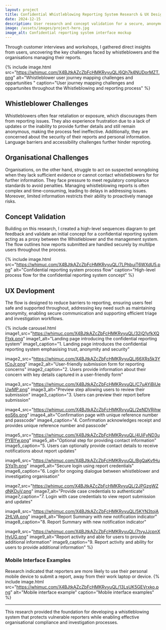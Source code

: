 ```yaml
---
layout: project
title: Confidential Whistleblowing Reporting System Research & UX Design
date: 2024-12-15
description: User research and concept validation for a secure, anonymous reporting system that protects whistleblowers while enabling organisations to investigate compliance issues effectively.
image: /assets/images/project-hero.jpg
image_alt: Confidential reporting system interface mockup
---
```


Through customer interviews and workshops, I gathered direct insights from users, uncovering the key challenges faced by whistleblowers and the organisations managing their reports.

{% include image.html src="https://whimuc.com/X4BJtkAZcZbFcHMKRvyuQL/6Qh7k4NUDorMZT.png" alt="Whistleblower user journey mapping challenges and oppartunities " caption="User journey mapping challenges and oppartunites throughout the Whistleblowing and reporting process" %}

## Whistleblower Challenges
Whistleblowers often fear retaliation or exposure, which discourages them from reporting issues. They also experience frustration due to a lack of updates or the inability to provide further details and still remain anonymous, making the process feel ineffective. Additionally, they are concerned about the security of their reports and personal information. Language barriers and accessibility challenges further hinder reproting.

## Organisational Challenges
Organisations, on the other hand, struggle to act on suspected wrongdoing when they lack sufficient evidence or cannot contact whistleblowers for for further information. They face pressure to meet regulatory compliance standards to avoid penalties. Managing whistleblowing reports is often complex and time-consuming, leading to delays in addressing issues. Moreover, limited information restricts their ability to proactively manage risks.

## Concept Validation
Building on this research, I created a high-level sequences diagram to get feedback and validate an initial concept for a confidential reporting system acting as a proxy between the Whistleblower and the management system. The flow outlines how reports submitted are handled securely by multilpe users throughout the process.

{% include image.html src="https://whimuc.com/X4BJtkAZcZbFcHMKRvyuQL/7LPhbuiT6WXdU5.png" alt="Confidential reporting system process flow" caption="High-level process flow for the confidential reporting system concept" %}

## UX Devlopment
The flow is designed to reduce barriers to reporting, ensuring users feel safe and supported throughout, addressing key need such as maintaining anonymity, enabling secure communication and supporting efficient triage and investigation workflows.

{% include carousel.html 
   image1_src="https://whimuc.com/X4BJtkAZcZbFcHMKRvyuQL/32jQ1yfkXQFtxk.png"
   image1_alt="Landing page introducing the confidential reporting system"
   image1_caption="1. Landing page introduces the confidential reporting system emphasising trust, anonymity and security"
   
   image2_src="https://whimuc.com/X4BJtkAZcZbFcHMKRvyuQL/66XRs5k3YtCoJr.png"
   image2_alt="User-friendly submission form for reporting concerns"
   image2_caption="2. Users provide information about their concern with key details captured in a user-friendly form"
   
   image3_src="https://whimuc.com/X4BJtkAZcZbFcHMKRvyuQL/C7uAYiBiUeUwMP.png"
   image3_alt="Preview step allowing users to review their submission"
   image3_caption="3. Users can preview their report before submission"
   
   image4_src="https://whimuc.com/X4BJtkAZcZbFcHMKRvyuQL/2eNDVRjhweoS6s.png"
   image4_alt="Confirmation page with unique reference number and passcode"
   image4_caption="4. Confirmation acknowledges receipt and provides unique reference number and passcode"
   
   image5_src="https://whimuc.com/X4BJtkAZcZbFcHMKRvyuQL/4UiFyND3uPYBYw.png"
   image5_alt="Optional step for providing contact information"
   image5_caption="5. Users can optionally provide contact details to receive notifications about report updates"
   
   image6_src="https://whimuc.com/X4BJtkAZcZbFcHMKRvyuQL/BgQaKvfHuSYq1h.png"
   image6_alt="Secure login using report credentials"
   image6_caption="6. Login for ongoing dialogue between whistleblower and investigating organisation"
   
   image7_src="https://whimuc.com/X4BJtkAZcZbFcHMKRvyuQL/2JPGzgWZdNKDuV.png"
   image7_alt="Provide case credentials to authenticate"
   image7_caption="7. Login with case credentials to view report submission and updates"
   
   image8_src="https://whimuc.com/X4BJtkAZcZbFcHMKRvyuQL/5KYN3tojA2HLVA.png"
   image8_alt="Report Summary with new notification indicator"
   image8_caption="8. Report Summary with new notification indicator"
   
   image9_src="https://whimuc.com/X4BJtkAZcZbFcHMKRvyuQL/7tvyJJcpnXHyUG.png"
   image9_alt="Report activity and able for users to provide additional information"
   image9_caption="9. Report activity and ability for users to provide additional information" %}

### Mobile Interface Examples
Research indicated that reporters are more likely to use their personal mobile device to submit a report, away from their work laptop or device.
{% include image.html src="https://whimuc.com/X4BJtkAZcZbFcHMKRvyuQL/13LsUK5GEVrxko.png" alt="Mobile interface example" caption="Mobile interface examples" %}

---

This research provided the foundation for developing a whistleblowing system that protects vulnerable reporters while enabling effective organisational compliance and investigation processes.